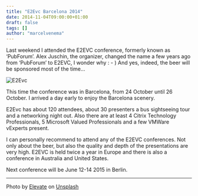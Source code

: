 ```yaml
---
title: "E2Evc Barcelona 2014"
date: 2014-11-04T09:00:00+01:00
draft: false
tags: []
author: "marcelvenema"
---
```


Last weekend I attended the E2EVC conference, formerly known as ‘PubForum’. Alex Juschin, the organizer, changed the name a few years ago from ‘PubForum’ to E2EVC, I wonder why : - ) And yes, indeed, the beer will be sponsored most of the time…

![E2Evc](title.jpg)

This time the conference was in Barcelona, from 24 October until 26 October. I arrived a day early to enjoy the Barcelona scenery.

E2Evc has about 120 attendees, about 30 presenters a bus sightseeing tour and a networking night out. Also there are at least 4 Citrix Technology Professionals, 5 Microsoft Valued Professionals and a few VMWare vExperts present. 

I can personally recommend to attend any of the E2EVC conferences. Not only about the beer, but also the quality and depth of the presentations are very high. E2EVC is held twice a year in Europe and there is also a conference in Australia and United States. 


Next conference will be June 12-14 2015 in Berlin.

---
Photo by <a href="https://unsplash.com/@elevatebeer?utm_content=creditCopyText&utm_medium=referral&utm_source=unsplash">Elevate</a> on <a href="https://unsplash.com/photos/people-having-a-toast-snnhGYNqm44?utm_content=creditCopyText&utm_medium=referral&utm_source=unsplash">Unsplash</a>
